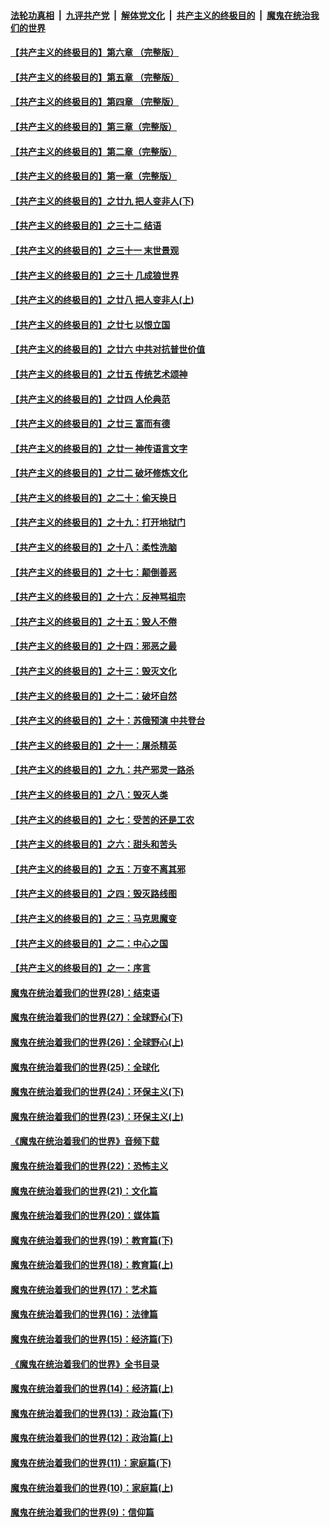 ####  [法轮功真相](../../../../basic/blob/master/README.md?t=05291801) &nbsp;|&nbsp; [九评共产党](../../../../9ping.md/blob/master/README.md?t=05291801) &nbsp;|&nbsp; [解体党文化](../../../../jtdwh.md/blob/master/README.md?t=05291801)  &nbsp;|&nbsp; [共产主义的终极目的](../../../../gczydzjmd.md/blob/master/README.md?t=05291801) &nbsp;|&nbsp; [魔鬼在统治我们的世界](../../../../mgztzwmdsj.md/blob/master/README.md?t=05291801) 

#### [【共产主义的终极目的】第六章 （完整版）](../pages/nsc422/n11428913.md?t=05291801) 

#### [【共产主义的终极目的】第五章 （完整版）](../pages/nsc422/n11428912.md?t=05291801) 

#### [【共产主义的终极目的】第四章 （完整版）](../pages/nsc422/n11428907.md?t=05291801) 

#### [【共产主义的终极目的】第三章（完整版）](../pages/nsc422/n11428848.md?t=05291801) 

#### [【共产主义的终极目的】第二章（完整版）](../pages/nsc422/n11428831.md?t=05291801) 

#### [【共产主义的终极目的】第一章（完整版）](../pages/nsc422/n11417651.md?t=05291801) 

#### [【共产主义的终极目的】之廿九 把人变非人(下)](../pages/nsc422/n11344140.md?t=05291801) 

#### [【共产主义的终极目的】之三十二 结语](../pages/nsc422/n11360535.md?t=05291801) 

#### [【共产主义的终极目的】之三十一 末世景观](../pages/nsc422/n11351129.md?t=05291801) 

#### [【共产主义的终极目的】之三十 几成狼世界](../pages/nsc422/n11348280.md?t=05291801) 

#### [【共产主义的终极目的】之廿八 把人变非人(上)](../pages/nsc422/n11340492.md?t=05291801) 

#### [【共产主义的终极目的】之廿七 以恨立国](../pages/nsc422/n11336944.md?t=05291801) 

#### [【共产主义的终极目的】之廿六 中共对抗普世价值](../pages/nsc422/n11324785.md?t=05291801) 

#### [【共产主义的终极目的】之廿五 传统艺术颂神](../pages/nsc422/n11296396.md?t=05291801) 

#### [【共产主义的终极目的】之廿四 人伦典范](../pages/nsc422/n11296397.md?t=05291801) 

#### [【共产主义的终极目的】之廿三 富而有德](../pages/nsc422/n11283598.md?t=05291801) 

#### [【共产主义的终极目的】之廿一 神传语言文字](../pages/nsc422/n11263265.md?t=05291801) 

#### [【共产主义的终极目的】之廿二 破坏修炼文化](../pages/nsc422/n11245728.md?t=05291801) 

#### [【共产主义的终极目的】之二十：偷天换日](../pages/nsc422/n11238846.md?t=05291801) 

#### [【共产主义的终极目的】之十九：打开地狱门](../pages/nsc422/n11206376.md?t=05291801) 

#### [【共产主义的终极目的】之十八：柔性洗脑](../pages/nsc422/n11199994.md?t=05291801) 

#### [【共产主义的终极目的】之十七：颠倒善恶](../pages/nsc422/n11179782.md?t=05291801) 

#### [【共产主义的终极目的】之十六：反神骂祖宗](../pages/nsc422/n11166798.md?t=05291801) 

#### [【共产主义的终极目的】之十五：毁人不倦](../pages/nsc422/n11166792.md?t=05291801) 

#### [【共产主义的终极目的】之十四：邪恶之最](../pages/nsc422/n11150249.md?t=05291801) 

#### [【共产主义的终极目的】之十三：毁灭文化](../pages/nsc422/n11135227.md?t=05291801) 

#### [【共产主义的终极目的】之十二：破坏自然](../pages/nsc422/n11135214.md?t=05291801) 

#### [【共产主义的终极目的】之十：苏俄预演 中共登台](../pages/nsc422/n11118424.md?t=05291801) 

#### [【共产主义的终极目的】之十一：屠杀精英](../pages/nsc422/n11118442.md?t=05291801) 

#### [【共产主义的终极目的】之九：共产邪灵一路杀](../pages/nsc422/n11114139.md?t=05291801) 

#### [【共产主义的终极目的】之八：毁灭人类](../pages/nsc422/n11108503.md?t=05291801) 

#### [【共产主义的终极目的】之七：受苦的还是工农](../pages/nsc422/n11101809.md?t=05291801) 

#### [【共产主义的终极目的】之六：甜头和苦头](../pages/nsc422/n11096971.md?t=05291801) 

#### [【共产主义的终极目的】之五：万变不离其邪](../pages/nsc422/n11091285.md?t=05291801) 

#### [【共产主义的终极目的】之四：毁灭路线图](../pages/nsc422/n11086284.md?t=05291801) 

#### [【共产主义的终极目的】之三：马克思魔变](../pages/nsc422/n11061941.md?t=05291801) 

#### [【共产主义的终极目的】之二：中心之国](../pages/nsc422/n11047728.md?t=05291801) 

#### [【共产主义的终极目的】之一：序言](../pages/nsc422/n11086077.md?t=05291801) 

#### [魔鬼在统治着我们的世界(28)：结束语](../pages/nsc422/n10936246.md?t=05291801) 

#### [魔鬼在统治着我们的世界(27)：全球野心(下)](../pages/nsc422/n10928319.md?t=05291801) 

#### [魔鬼在统治着我们的世界(26)：全球野心(上)](../pages/nsc422/n10900318.md?t=05291801) 

#### [魔鬼在统治着我们的世界(25)：全球化](../pages/nsc422/n10788205.md?t=05291801) 

#### [魔鬼在统治着我们的世界(24)：环保主义(下)](../pages/nsc422/n10695307.md?t=05291801) 

#### [魔鬼在统治着我们的世界(23)：环保主义(上)](../pages/nsc422/n10688613.md?t=05291801) 

#### [《魔鬼在统治着我们的世界》音频下载](../pages/nsc422/n10635553.md?t=05291801) 

#### [魔鬼在统治着我们的世界(22)：恐怖主义](../pages/nsc422/n10614727.md?t=05291801) 

#### [魔鬼在统治着我们的世界(21)：文化篇](../pages/nsc422/n10597706.md?t=05291801) 

#### [魔鬼在统治着我们的世界(20)：媒体篇](../pages/nsc422/n10586579.md?t=05291801) 

#### [魔鬼在统治着我们的世界(19)：教育篇(下)](../pages/nsc422/n10564808.md?t=05291801) 

#### [魔鬼在统治着我们的世界(18)：教育篇(上)](../pages/nsc422/n10526970.md?t=05291801) 

#### [魔鬼在统治着我们的世界(17)：艺术篇](../pages/nsc422/n10499093.md?t=05291801) 

#### [魔鬼在统治着我们的世界(16)：法律篇](../pages/nsc422/n10485969.md?t=05291801) 

#### [魔鬼在统治着我们的世界(15)：经济篇(下)](../pages/nsc422/n10469975.md?t=05291801) 

#### [《魔鬼在统治着我们的世界》全书目录](../pages/nsc422/n10464261.md?t=05291801) 

#### [魔鬼在统治着我们的世界(14)：经济篇(上)](../pages/nsc422/n10457370.md?t=05291801) 

#### [魔鬼在统治着我们的世界(13)：政治篇(下)](../pages/nsc422/n10448270.md?t=05291801) 

#### [魔鬼在统治着我们的世界(12)：政治篇(上)](../pages/nsc422/n10444576.md?t=05291801) 

#### [魔鬼在统治着我们的世界(11)：家庭篇(下)](../pages/nsc422/n10440961.md?t=05291801) 

#### [魔鬼在统治着我们的世界(10)：家庭篇(上)](../pages/nsc422/n10435448.md?t=05291801) 

#### [魔鬼在统治着我们的世界(9)：信仰篇](../pages/nsc422/n10432159.md?t=05291801) 

